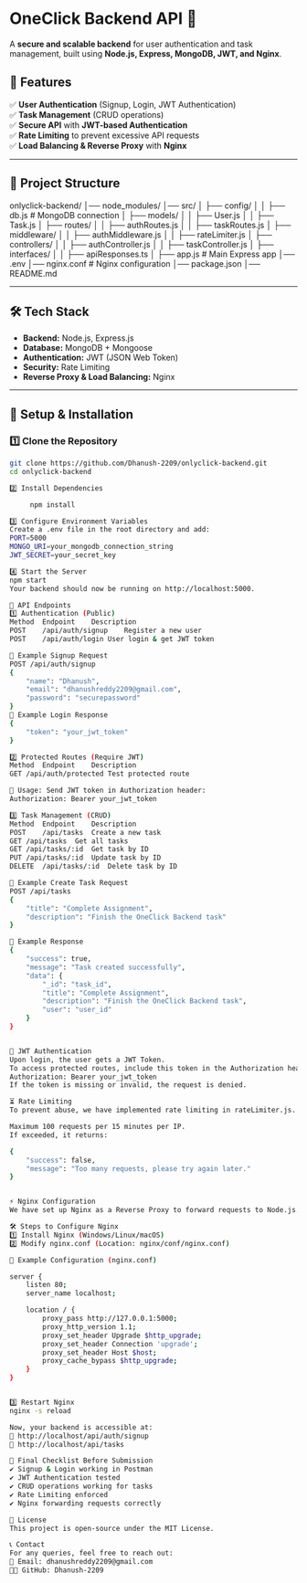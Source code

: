 # **OneClick Backend API** 🚀  
A **secure and scalable backend** for user authentication and task management, built using **Node.js, Express, MongoDB, JWT, and Nginx**.

## **📌 Features**  
✅ **User Authentication** (Signup, Login, JWT Authentication)  
✅ **Task Management** (CRUD operations)  
✅ **Secure API** with **JWT-based Authentication**  
✅ **Rate Limiting** to prevent excessive API requests  
✅ **Load Balancing & Reverse Proxy** with **Nginx**  

---

## **📂 Project Structure**  

onlyclick-backend/ │── node_modules/
│── src/
│ ├── config/
│ │ ├── db.js # MongoDB connection
│ ├── models/
│ │ ├── User.js
│ │ ├── Task.js
│ ├── routes/
│ │ ├── authRoutes.js
│ │ ├── taskRoutes.js
│ ├── middleware/
│ │ ├── authMiddleware.js
│ │ ├── rateLimiter.js
│ ├── controllers/
│ │ ├── authController.js
│ │ ├── taskController.js
│ ├── interfaces/
│ │ ├── apiResponses.ts
│ ├── app.js # Main Express app
│── .env
│── nginx.conf # Nginx configuration
│── package.json
│── README.md


---

## **🛠️ Tech Stack**  
- **Backend:** Node.js, Express.js  
- **Database:** MongoDB + Mongoose  
- **Authentication:** JWT (JSON Web Token)  
- **Security:** Rate Limiting  
- **Reverse Proxy & Load Balancing:** Nginx  

---

## **🚀 Setup & Installation**  

### **1️⃣ Clone the Repository**
```sh
git clone https://github.com/Dhanush-2209/onlyclick-backend.git
cd onlyclick-backend

2️⃣ Install Dependencies

     npm install

3️⃣ Configure Environment Variables
Create a .env file in the root directory and add:
PORT=5000
MONGO_URI=your_mongodb_connection_string
JWT_SECRET=your_secret_key

4️⃣ Start the Server
npm start
Your backend should now be running on http://localhost:5000.

📌 API Endpoints
1️⃣ Authentication (Public)
Method	Endpoint	Description
POST	/api/auth/signup	Register a new user
POST	/api/auth/login	User login & get JWT token

🔹 Example Signup Request
POST /api/auth/signup
{
    "name": "Dhanush",
    "email": "dhanushreddy2209@gmail.com",
    "password": "securepassword"
}
🔹 Example Login Response
{
    "token": "your_jwt_token"
}

2️⃣ Protected Routes (Require JWT)
Method	Endpoint	Description
GET	/api/auth/protected	Test protected route

🔹 Usage: Send JWT token in Authorization header:
Authorization: Bearer your_jwt_token

3️⃣ Task Management (CRUD)
Method	Endpoint	Description
POST	/api/tasks	Create a new task
GET	/api/tasks	Get all tasks
GET	/api/tasks/:id	Get task by ID
PUT	/api/tasks/:id	Update task by ID
DELETE	/api/tasks/:id	Delete task by ID

🔹 Example Create Task Request
POST /api/tasks
{
    "title": "Complete Assignment",
    "description": "Finish the OneClick Backend task"
}

🔹 Example Response
{
    "success": true,
    "message": "Task created successfully",
    "data": {
        "_id": "task_id",
        "title": "Complete Assignment",
        "description": "Finish the OneClick Backend task",
        "user": "user_id"
    }
}


🔐 JWT Authentication
Upon login, the user gets a JWT Token.
To access protected routes, include this token in the Authorization header:
Authorization: Bearer your_jwt_token
If the token is missing or invalid, the request is denied.

⏳ Rate Limiting
To prevent abuse, we have implemented rate limiting in rateLimiter.js.

Maximum 100 requests per 15 minutes per IP.
If exceeded, it returns:

{
    "success": false,
    "message": "Too many requests, please try again later."
}


⚡ Nginx Configuration
We have set up Nginx as a Reverse Proxy to forward requests to Node.js.

🛠️ Steps to Configure Nginx
1️⃣ Install Nginx (Windows/Linux/macOS)
2️⃣ Modify nginx.conf (Location: nginx/conf/nginx.conf)

🔹 Example Configuration (nginx.conf)

server {
    listen 80;
    server_name localhost;

    location / {
        proxy_pass http://127.0.0.1:5000;
        proxy_http_version 1.1;
        proxy_set_header Upgrade $http_upgrade;
        proxy_set_header Connection 'upgrade';
        proxy_set_header Host $host;
        proxy_cache_bypass $http_upgrade;
    }
}


3️⃣ Restart Nginx
nginx -s reload

Now, your backend is accessible at:
🔹 http://localhost/api/auth/signup
🔹 http://localhost/api/tasks

📌 Final Checklist Before Submission
✔ Signup & Login working in Postman
✔ JWT Authentication tested
✔ CRUD operations working for tasks
✔ Rate Limiting enforced
✔ Nginx forwarding requests correctly

📜 License
This project is open-source under the MIT License.

📞 Contact
For any queries, feel free to reach out:
📧 Email: dhanushreddy2209@gmail.com
👨‍💻 GitHub: Dhanush-2209





